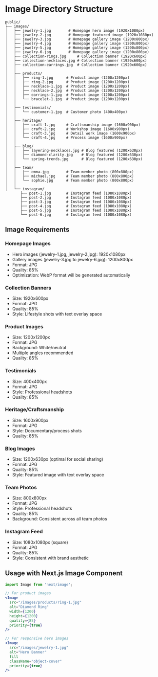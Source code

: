 # Image Directory Structure

```
public/
├── images/
│   ├── jewelry-1.jpg        # Homepage hero image (1920x1080px)
│   ├── jewelry-2.jpg        # Homepage featured image (1920x1080px)
│   ├── jewelry-3.jpg        # Homepage gallery image (1200x800px)
│   ├── jewelry-4.jpg        # Homepage gallery image (1200x800px)
│   ├── jewelry-5.jpg        # Homepage gallery image (1200x800px)
│   ├── jewelry-6.jpg        # Homepage gallery image (1200x800px)
│   ├── collection-rings.jpg     # Collection banner (1920x600px)
│   ├── collection-necklaces.jpg # Collection banner (1920x600px)
│   ├── collection-earrings.jpg  # Collection banner (1920x600px)
│   │
│   ├── products/
│   │   ├── ring-1.jpg      # Product image (1200x1200px)
│   │   ├── ring-2.jpg      # Product image (1200x1200px)
│   │   ├── necklace-1.jpg  # Product image (1200x1200px)
│   │   ├── necklace-2.jpg  # Product image (1200x1200px)
│   │   ├── earrings-1.jpg  # Product image (1200x1200px)
│   │   └── bracelet-1.jpg  # Product image (1200x1200px)
│   │
│   ├── testimonials/
│   │   └── customer-1.jpg  # Customer photo (400x400px)
│   │
│   ├── heritage/
│   │   ├── craft-1.jpg     # Craftsmanship image (1600x900px)
│   │   ├── craft-2.jpg     # Workshop image (1600x900px)
│   │   ├── craft-3.jpg     # Detail work image (1600x900px)
│   │   └── craft-4.jpg     # Process image (1600x900px)
│   │
│   ├── blog/
│   │   ├── layering-necklaces.jpg # Blog featured (1200x630px)
│   │   ├── diamond-clarity.jpg    # Blog featured (1200x630px)
│   │   └── spring-trends.jpg      # Blog featured (1200x630px)
│   │
│   ├── team/
│   │   ├── emma.jpg        # Team member photo (800x800px)
│   │   ├── michael.jpg     # Team member photo (800x800px)
│   │   └── sophie.jpg      # Team member photo (800x800px)
│   │
│   └── instagram/
       ├── post-1.jpg       # Instagram feed (1080x1080px)
       ├── post-2.jpg       # Instagram feed (1080x1080px)
       ├── post-3.jpg       # Instagram feed (1080x1080px)
       ├── post-4.jpg       # Instagram feed (1080x1080px)
       ├── post-5.jpg       # Instagram feed (1080x1080px)
       └── post-6.jpg       # Instagram feed (1080x1080px)
```

## Image Requirements

### Homepage Images
- Hero images (jewelry-1.jpg, jewelry-2.jpg): 1920x1080px
- Gallery images (jewelry-3.jpg to jewelry-6.jpg): 1200x800px
- Format: JPG
- Quality: 85%
- Optimization: WebP format will be generated automatically

### Collection Banners
- Size: 1920x600px
- Format: JPG
- Quality: 85%
- Style: Lifestyle shots with text overlay space

### Product Images
- Size: 1200x1200px
- Format: JPG
- Background: White/neutral
- Multiple angles recommended
- Quality: 85%

### Testimonials
- Size: 400x400px
- Format: JPG
- Style: Professional headshots
- Quality: 85%

### Heritage/Craftsmanship
- Size: 1600x900px
- Format: JPG
- Style: Documentary/process shots
- Quality: 85%

### Blog Images
- Size: 1200x630px (optimal for social sharing)
- Format: JPG
- Quality: 85%
- Style: Featured image with text overlay space

### Team Photos
- Size: 800x800px
- Format: JPG
- Style: Professional headshots
- Quality: 85%
- Background: Consistent across all team photos

### Instagram Feed
- Size: 1080x1080px (square)
- Format: JPG
- Quality: 85%
- Style: Consistent with brand aesthetic

## Usage with Next.js Image Component

```jsx
import Image from 'next/image';

// For product images
<Image
  src="/images/products/ring-1.jpg"
  alt="Diamond Ring"
  width={1200}
  height={1200}
  quality={85}
  priority={true}
/>

// For responsive hero images
<Image
  src="/images/jewelry-1.jpg"
  alt="Hero Banner"
  fill
  className="object-cover"
  priority={true}
/>
``` 